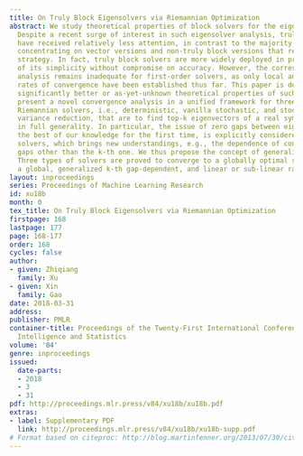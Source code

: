 ```yaml
---
title: On Truly Block Eigensolvers via Riemannian Optimization
abstract: We study theoretical properties of block solvers for the eigenvalue problem.
  Despite a recent surge of interest in such eigensolver analysis, truly block solvers
  have received relatively less attention, in contrast to the majority of studies
  concentrating on vector versions and non-truly block versions that rely on the deflation
  strategy. In fact, truly block solvers are more widely deployed in practice by virtue
  of its simplicity without compromise on accuracy. However, the corresponding theoretical
  analysis remains inadequate for first-order solvers, as only local and k-th gap-dependent
  rates of convergence have been established thus far. This paper is devoted to revealing
  significantly better or as-yet-unknown theoretical properties of such solvers. We
  present a novel convergence analysis in a unified framework for three types of first-order
  Riemannian solvers, i.e., deterministic, vanilla stochastic, and stochastic with
  variance reduction, that are to find top-k eigenvectors of a real symmetric matrix,
  in full generality. In particular, the issue of zero gaps between eigenvalues,  to
  the best of our knowledge for the first time, is explicitly considered for these
  solvers, which brings new understandings, e.g., the dependence of convergence on
  gaps other than the k-th one. We thus propose the concept of generalized k-th gap.
  Three types of solvers are proved to converge to a globally optimal solution at
  a global, generalized k-th gap-dependent, and linear or sub-linear rate.
layout: inproceedings
series: Proceedings of Machine Learning Research
id: xu18b
month: 0
tex_title: On Truly Block Eigensolvers via Riemannian Optimization
firstpage: 168
lastpage: 177
page: 168-177
order: 168
cycles: false
author:
- given: Zhiqiang
  family: Xu
- given: Xin
  family: Gao
date: 2018-03-31
address: 
publisher: PMLR
container-title: Proceedings of the Twenty-First International Conference on Artificial
  Intelligence and Statistics
volume: '84'
genre: inproceedings
issued:
  date-parts:
  - 2018
  - 3
  - 31
pdf: http://proceedings.mlr.press/v84/xu18b/xu18b.pdf
extras:
- label: Supplementary PDF
  link: http://proceedings.mlr.press/v84/xu18b/xu18b-supp.pdf
# Format based on citeproc: http://blog.martinfenner.org/2013/07/30/citeproc-yaml-for-bibliographies/
---
```


